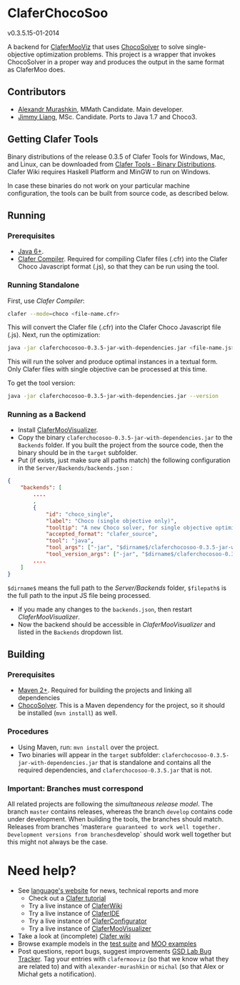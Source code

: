 ClaferChocoSoo
===========

v0.3.5.15-01-2014

A backend for [ClaferMooViz](https://github.com/gsdlab/ClaferMooVizualizer) that uses [ChocoSolver](https://github.com/gsdlab/chocosolver) to solve single-objective optimization problems.
This project is a wrapper that invokes ChocoSolver in a proper way and produces the output in the same format as ClaferMoo does.

Contributors
------------

* [Alexandr Murashkin](http://gsd.uwaterloo.ca/amurashk), MMath Candidate. Main developer.
* [Jimmy Liang](http://gsd.uwaterloo.ca/jliang), MSc. Candidate. Ports to Java 1.7 and Choco3.

Getting Clafer Tools
--------------------

Binary distributions of the release 0.3.5 of Clafer Tools for Windows, Mac, and Linux, 
can be downloaded from [Clafer Tools - Binary Distributions](http://http://gsd.uwaterloo.ca/clafer-tools-binary-distributions). 
Clafer Wiki requires Haskell Platform and MinGW to run on Windows. 

In case these binaries do not work on your particular machine configuration, the tools can be built from source code, as described below.

Running
-------------

### Prerequisites

* [Java 6+](http://www.oracle.com/technetwork/java/javase/downloads/index.html).
* [Clafer Compiler](https://github.com/gsdlab/clafer). Required for compiling Clafer files (.cfr) into the Clafer Choco Javascript format (.js), so that they can be run using the tool.
 
### Running Standalone

First, use *Clafer Compiler*:

```sh
clafer --mode=choco <file-name.cfr>
```

This will convert the Clafer file (.cfr) into the Clafer Choco Javascript file (.js). Next, run the optimization:

```sh
java -jar claferchocosoo-0.3.5-jar-with-dependencies.jar <file-name.js>
```

This will run the solver and produce optimal instances in a textual form. Only Clafer files with single objective can be processed at this time. 

To get the tool version:

```sh
java -jar claferchocosoo-0.3.5-jar-with-dependencies.jar --version
```

### Running as a Backend

* Install [ClaferMooVisualizer](https://github.com/gsdlab/ClaferMooVisualizer).
* Copy the binary `claferchocosoo-0.3.5-jar-with-dependencies.jar` to the `Backends` folder. If you built the project from the source code, then the binary should be in the `target` subfolder.
* Put (if exists, just make sure all paths match) the following configuration in the `Server/Backends/backends.json` :

```json
{
    "backends": [
        ....
        , 
        {
            "id": "choco_single", 
            "label": "Choco (single objective only)",
            "tooltip": "A new Choco solver, for single objective optimization only",
            "accepted_format": "clafer_source",               
            "tool": "java",
            "tool_args": ["-jar", "$dirname$/claferchocosoo-0.3.5-jar-with-dependencies.jar", "$filepath$"],
            "tool_version_args": ["-jar", "$dirname$/claferchocosoo-0.3.5-jar-with-dependencies.jar", "--version"]             },
        ....        
    ]   
}

```
`$dirname$` means the full path to the *Server/Backends* folder, `$filepath$` is the full path to the input JS file being processed.
* If you made any changes to the `backends.json`, then restart *ClaferMooVisualizer*.
* Now the backend should be accessible in *ClaferMooVisualizer* and listed in the `Backends` dropdown list.

Building
--------

### Prerequisites

* [Maven 2+](http://maven.apache.org/download.cgi). Required for building the projects and linking all dependencies
* [ChocoSolver](https://github.com/gsdlab/chocosolver). This is a Maven dependency for the project, so it should be installed (`mvn install`) as well.

### Procedures

* Using Maven, run: `mvn install` over the project.
* Two binaries will appear in the `target` subfolder: `claferchocosoo-0.3.5-jar-with-dependencies.jar` that is standalone and contains all the required dependencies, and `claferchocosoo-0.3.5.jar` that is not.

### Important: Branches must correspond

All related projects are following the *simultaneous release model*. 
The branch `master` contains releases, whereas the branch `develop` contains code under development. 
When building the tools, the branches should match.
Releases from branches 'master` are guaranteed to work well together.
Development versions from branches `develop` should work well together but this might not always be the case.

Need help?
==========
* See [language's website](http://clafer.org) for news, technical reports and more
  * Check out a [Clafer tutorial](http://t3-necsis.cs.uwaterloo.ca:8091/Tutorial/Intro)
  * Try a live instance of [ClaferWiki](http://t3-necsis.cs.uwaterloo.ca:8091)
  * Try a live instance of [ClaferIDE](http://t3-necsis.cs.uwaterloo.ca:8094)
  * Try a live instance of [ClaferConfigurator](http://t3-necsis.cs.uwaterloo.ca:8093)
  * Try a live instance of [ClaferMooVisualizer](http://t3-necsis.cs.uwaterloo.ca:8092)
* Take a look at (incomplete) [Clafer wiki](https://github.com/gsdlab/clafer/wiki)
* Browse example models in the [test suite](https://github.com/gsdlab/clafer/tree/master/test/positive) and [MOO examples](https://github.com/gsdlab/clafer/tree/master/spl_configurator/dataset)
* Post questions, report bugs, suggest improvements [GSD Lab Bug Tracker](http://gsd.uwaterloo.ca:8888/questions/). Tag your entries with `clafermooviz` (so that we know what they are related to) and with `alexander-murashkin` or `michal` (so that Alex or Michał gets a notification).
